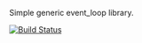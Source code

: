 Simple generic event_loop library.

[![Build Status](https://travis-ci.org/fungos/event_loop.svg)](https://travis-ci.org/fungos/event_loop)
